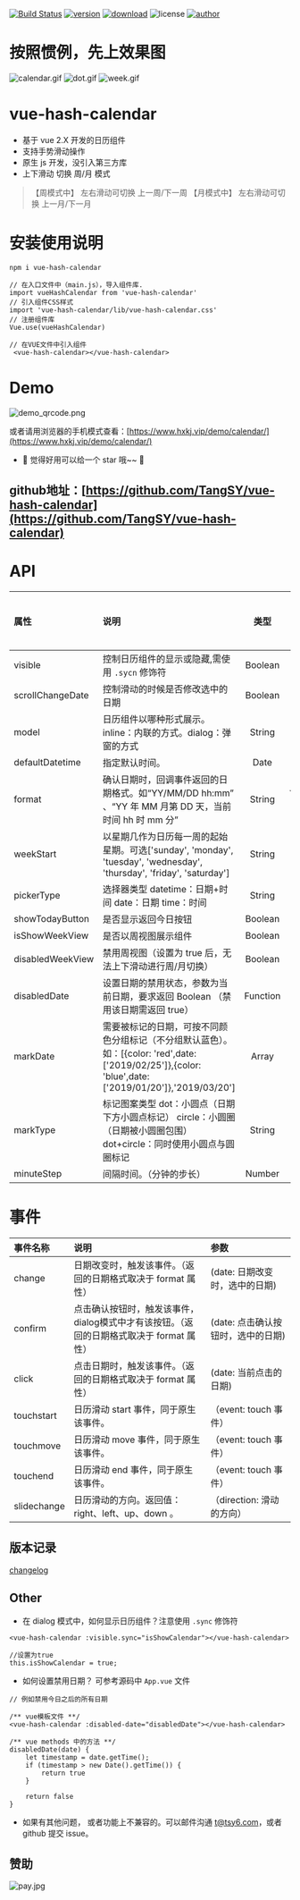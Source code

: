 [![Build Status](https://travis-ci.org/TangSY/vue-hash-calendar.svg?branch=master)](https://travis-ci.org/TangSY/vue-hash-calendar)
[![version](https://img.shields.io/npm/v/vue-hash-calendar.svg)](https://www.npmjs.com/package/vue-hash-calendar)
[![download](https://img.shields.io/npm/dt/vue-hash-calendar.svg)](https://www.npmjs.com/package/vue-hash-calendar)
![license](https://img.shields.io/badge/license-MIT-blue.svg)
[![author](https://img.shields.io/badge/author-HashTang-orange.svg)](https://www.hxkj.vip)

# 按照惯例，先上效果图

![calendar.gif](https://www.hxkj.vip/demo/calendar/calendar.gif)
![dot.gif](https://www.hxkj.vip/demo/calendar/dot.gif)
![week.gif](https://www.hxkj.vip/demo/calendar/week.gif)

# vue-hash-calendar

* 基于 vue 2.X 开发的日历组件
* 支持手势滑动操作
* 原生 js 开发，没引入第三方库
* 上下滑动 切换 周/月 模式
>【周模式中】 左右滑动可切换 上一周/下一周
 【月模式中】 左右滑动可切换 上一月/下一月
 
# 安装使用说明
  ```
npm i vue-hash-calendar
```

  ```
// 在入口文件中（main.js），导入组件库.
import vueHashCalendar from 'vue-hash-calendar'
// 引入组件CSS样式
import 'vue-hash-calendar/lib/vue-hash-calendar.css'
// 注册组件库
Vue.use(vueHashCalendar)
```

  ```
  // 在VUE文件中引入组件
   <vue-hash-calendar></vue-hash-calendar>
```

# Demo

![demo_qrcode.png](https://www.hxkj.vip/demo/calendar/demo.webp)

或者请用浏览器的手机模式查看：[https://www.hxkj.vip/demo/calendar/](https://www.hxkj.vip/demo/calendar/)

* 🎉 觉得好用可以给一个 star 哦~~ 🎉

## github地址：[https://github.com/TangSY/vue-hash-calendar](https://github.com/TangSY/vue-hash-calendar) 

# API

| 属性          | 说明                                                                                                   |  类型  |  默认  | 是否必传 |
| :------------ | :------------------------------------------------------------------- | :----: | :----: | :------: |
| visible      | 控制日历组件的显示或隐藏,需使用 `.sycn` 修饰符                    |   Boolean   |   false   |    否    |
| scrollChangeDate      | 控制滑动的时候是否修改选中的日期                    |   Boolean   |   true   |    否    |
| model      | 日历组件以哪种形式展示。inline：内联的方式。dialog：弹窗的方式                                                            |   String   |   inline   |    否    |
| defaultDatetime| 指定默认时间。                                                  |   Date   |   当前时间   |    否    |
| format       | 确认日期时，回调事件返回的日期格式。如“YY/MM/DD hh:mm” 、“YY 年 MM 月第 DD 天，当前时间 hh 时 mm 分”       |   String     |  YY/MM/DD hh:mm   |    否    |
| weekStart      | 以星期几作为日历每一周的起始星期。可选['sunday', 'monday', 'tuesday', 'wednesday', 'thursday', 'friday', 'saturday']          |   String     | sunday |    否    |
| pickerType  | 选择器类型 datetime：日期+时间   date：日期   time：时间                                                            |   String      | datetime |    否    |
| showTodayButton    | 是否显示返回今日按钮                                                         |   Boolean    |   true    |    否    |
| isShowWeekView    | 是否以周视图展示组件                                                         |   Boolean    |   false    |    否    |
| disabledWeekView    | 禁用周视图（设置为 true 后，无法上下滑动进行周/月切换）                         |   Boolean    |   false    |    否    |
| disabledDate    | 设置日期的禁用状态，参数为当前日期，要求返回 Boolean   （禁用该日期需返回 true）                    |   Function     |   ---    |    否    |
| markDate | 需要被标记的日期，可按不同颜色分组标记（不分组默认蓝色）。如：[{color: 'red',date: ['2019/02/25']},{color: 'blue',date: ['2019/01/20']},'2019/03/20']          |   Array     |  []  |    否    |
| markType  | 标记图案类型 dot：小圆点（日期下方小圆点标记）   circle：小圆圈（日期被小圆圈包围）   dot+circle：同时使用小圆点与圆圈标记    |   String      | dot |    否    |
| minuteStep  | 间隔时间。（分钟的步长）    |   Number      | 1 |    否    |

# 事件

| 事件名称          | 说明                                                                                  | 参数         |         
| :------------ | :-----------------------------------------------------------------------------------------| :----------------------------------------- |           
| change | 日期改变时，触发该事件。（返回的日期格式取决于 format 属性）                                     |   (date: 日期改变时，选中的日期)           |       
| confirm | 点击确认按钮时，触发该事件，dialog模式中才有该按钮。（返回的日期格式取决于 format 属性）        |   (date: 点击确认按钮时，选中的日期)           |                                   
| click | 点击日期时，触发该事件。（返回的日期格式取决于 format 属性）                                      |   (date: 当前点击的日期)           |    
| touchstart | 日历滑动 start 事件，同于原生该事件。                                                        |  （event: touch 事件）           |
| touchmove | 日历滑动 move 事件，同于原生该事件。                                                          |  （event: touch 事件）          |
| touchend | 日历滑动 end 事件，同于原生该事件。                                                            |  （event: touch 事件）            |
| slidechange |  日历滑动的方向。返回值：right、left、up、down 。                                           |  （direction: 滑动的方向）            |                                               

## 版本记录

[changelog](https://github.com/TangSY/vue-hash-calendar/blob/travis_build/CHANGELOG.md)

## Other

* 在 dialog 模式中，如何显示日历组件？注意使用 `.sync` 修饰符
```
<vue-hash-calendar :visible.sync="isShowCalendar"></vue-hash-calendar>

//设置为true
this.isShowCalendar = true;
```
* 如何设置禁用日期？ 可参考源码中 `App.vue` 文件
```
// 例如禁用今日之后的所有日期

/** vue模板文件 **/
<vue-hash-calendar :disabled-date="disabledDate"></vue-hash-calendar>

/** vue methods 中的方法 **/
disabledDate(date) {
    let timestamp = date.getTime();
    if (timestamp > new Date().getTime()) {
        return true
    }

    return false
}
```

* 如果有其他问题， 或者功能上不兼容的。可以邮件沟通 t@tsy6.com，或者 github 提交 issue。

## 赞助

![pay.jpg](https://www.hxkj.vip/demo/calendar/pay.jpg)

